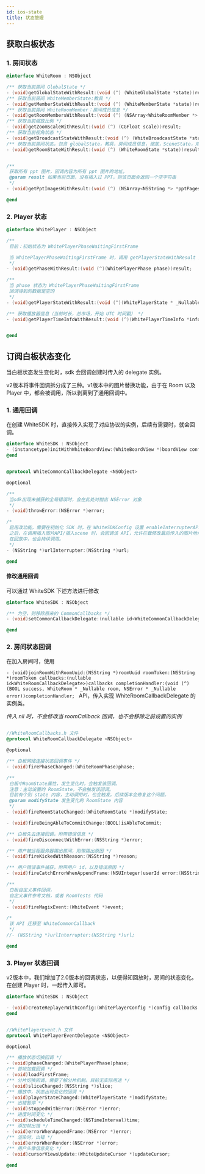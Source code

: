 ```yaml
---
id: ios-state
title: 状态管理
---
```


## 获取白板状态

### 1. 房间状态

```Objective-C
@interface WhiteRoom : NSObject

/** 获取当前房间 GlobalState */
- (void)getGlobalStateWithResult:(void (^) (WhiteGlobalState *state))result;
/** 获取当前房间 WhiteMemberState:教具 */
- (void)getMemberStateWithResult:(void (^) (WhiteMemberState *state))result;
/** 获取当前房间 WhiteRoomMember：房间成员信息 */
- (void)getRoomMembersWithResult:(void (^) (NSArray<WhiteRoomMember *> *roomMembers))result;
/** 获取当前缩放比例 */
- (void)getZoomScaleWithResult:(void (^) (CGFloat scale))result;
/** 获取当前视角状态 */
- (void)getBroadcastStateWithResult:(void (^) (WhiteBroadcastState *state))result;
/** 获取当前房间状态，包含 globalState，教具，房间成员信息，缩放，SceneState，用户视角状态 */
- (void)getRoomStateWithResult:(void (^) (WhiteRoomState *state))result;


/**
 获取所有 ppt 图片，回调内容为所有 ppt 图片的地址。
 @param result 如果当前页面，没有插入过 PPT，则该页面会返回一个空字符串
 */
- (void)getPptImagesWithResult:(void (^) (NSArray<NSString *> *pptPages))result DEPRECATED_MSG_ATTRIBUTE("使用 getScenesWithResult:");

@end
```

### 2. Player 状态

```Objective-C
@interface WhitePlayer : NSObject

/**
 目前：初始状态为 WhitePlayerPhaseWaitingFirstFrame

 当 WhitePlayerPhaseWaitingFirstFrame 时，调用 getPlayerStateWithResult 返回值可能为空。
 */
- (void)getPhaseWithResult:(void (^)(WhitePlayerPhase phase))result;

/**
 当 phase 状态为 WhitePlayerPhaseWaitingFirstFrame
 回调得到的数据是空的
 */
- (void)getPlayerStateWithResult:(void (^)(WhitePlayerState * _Nullable state))result;

/** 获取播放器信息（当前时长，总市场，开始 UTC 时间戳） */
- (void)getPlayerTimeInfoWithResult:(void (^)(WhitePlayerTimeInfo *info))result;


@end
```

## 订阅白板状态变化

当白板状态发生变化时，sdk 会回调创建时传入的 delegate 实例。

v2版本将事件回调拆分成了三种。v1版本中的图片替换功能，由于在 Room 以及 Player 中，都会被调用，所以剥离到了通用回调中。

### 1. 通用回调

在创建 WhiteSDK 时，直接传入实现了对应协议的实例，后续有需要时，就会回调。

```Objective-C
@interface WhiteSDK : NSObject
- (instancetype)initWithWhiteBoardView:(WhiteBoardView *)boardView config:(WhiteSdkConfiguration *)config commonCallbackDelegate:(nullable id<WhiteCommonCallbackDelegate>)callback;
@end
```

```Objective-C

@protocol WhiteCommonCallbackDelegate <NSObject>

@optional

/**
 当sdk出现未捕获的全局错误时，会在此处对抛出 NSError 对象
 */
- (void)throwError:(NSError *)error;

/*
 启用改功能，需要在初始化 SDK 时，在 WhiteSDKConfig 设置 enableInterrupterAPI 为 YES; 初始化后，无法更改。
 之后，在调用插入图片API/插入scene 时，会回调该 API，允许拦截修改最后传入的图片地址。
 在回放中，也会持续调用。
 */
- (NSString *)urlInterrupter:(NSString *)url;

@end

```

#### 修改通用回调

可以通过 WhiteSDK 下述方法进行修改

```Objective-C
@interface WhiteSDK : NSObject

/** 为空，则移除原来的 CommonCallbacks */
- (void)setCommonCallbackDelegate:(nullable id<WhiteCommonCallbackDelegate>)callbackDelegate;

@end
```

### 2. 房间状态回调

在加入房间时，使用 

`- (void)joinRoomWithRoomUuid:(NSString *)roomUuid roomToken:(NSString *)roomToken callbacks:(nullable id<WhiteRoomCallbackDelegate>)callbacks completionHandler:(void (^) (BOOL success, WhiteRoom * _Nullable room, NSError * _Nullable error))completionHandler;
` API，传入实现 WhiteRoomCallbackDelegate 的实例类。

*传入 nil 时，不会修改当 roomCallback 回调，也不会移除之前设置的实例*

```Objective-C

//WhiteRoomCallbacks.h 文件
@protocol WhiteRoomCallbackDelegate <NSObject>

@optional

/** 白板网络连接状态回调事件 */
- (void)firePhaseChanged:(WhiteRoomPhase)phase;

/**
 白板中RoomState属性，发生变化时，会触发该回调。
 注意：主动设置的 RoomState，不会触发该回调。
 目前有个别 state 内容，主动调用时，也会触发。后续版本会修复这个问题。
 @param modifyState 发生变化的 RoomState 内容
 */
- (void)fireRoomStateChanged:(WhiteRoomState *)modifyState;

- (void)fireBeingAbleToCommitChange:(BOOL)isAbleToCommit;

/** 白板失去连接回调，附带错误信息 */
- (void)fireDisconnectWithError:(NSString *)error;

/** 用户被远程服务器踢出房间，附带踢出原因 */
- (void)fireKickedWithReason:(NSString *)reason;

/** 用户错误事件捕获，附带用户 id，以及错误原因 */
- (void)fireCatchErrorWhenAppendFrame:(NSUInteger)userId error:(NSString *)error;

/**
 白板自定义事件回调，
 自定义事件参考文档，或者 RoomTests 代码
 */
- (void)fireMagixEvent:(WhiteEvent *)event;

/*
 该 API 迁移至 WhiteCommonCallback
 */
//- (NSString *)urlInterrupter:(NSString *)url;

@end
```

### 3. Player 状态回调

v2版本中，我们增加了2.0版本的回调状态，以便得知回放时，房间的状态变化。
在创建 Player 时，一起传入即可。

```Objective-C
@interface WhiteSDK : NSObject

- (void)createReplayerWithConfig:(WhitePlayerConfig *)config callbacks:(nullable id<WhitePlayerEventDelegate>)eventCallbacks completionHandler:(void (^) (BOOL success, WhitePlayer * _Nullable player, NSError * _Nullable error))completionHandler;
@end
```

```Objective-C

//WhitePlayerEvent.h 文件
@protocol WhitePlayerEventDelegate <NSObject>

@optional

/** 播放状态切换回调 */
- (void)phaseChanged:(WhitePlayerPhase)phase;
/** 首帧加载回调 */
- (void)loadFirstFrame;
/** 分片切换回调，需要了解分片机制。目前无实际用途 */
- (void)sliceChanged:(NSString *)slice;
/** 播放中，状态出现变化的回调 */
- (void)playerStateChanged:(WhitePlayerState *)modifyState;
/** 出错暂停 */
- (void)stoppedWithError:(NSError *)error;
/** 进度时间变化 */
- (void)scheduleTimeChanged:(NSTimeInterval)time;
/** 添加帧出错 */
- (void)errorWhenAppendFrame:(NSError *)error;
/** 渲染时，出错 */
- (void)errorWhenRender:(NSError *)error;
/** 用户头像信息变化 */
- (void)cursorViewsUpdate:(WhiteUpdateCursor *)updateCursor;

@end

```
